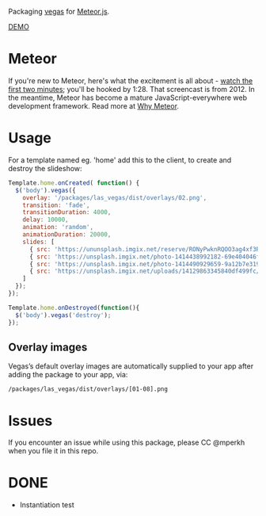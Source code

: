 Packaging [vegas](http://vegas.jaysalvat.com) for [Meteor.js](http://meteor.com).

[DEMO](http://vagesdemo.meteor.com)


# Meteor

If you're new to Meteor, here's what the excitement is all about -
[watch the first two minutes](https://www.youtube.com/watch?v=fsi0aJ9yr2o); you'll be hooked by 1:28.
That screencast is from 2012. In the meantime, Meteor has become a mature JavaScript-everywhere web
development framework. Read more at [Why Meteor](http://www.meteorpedia.com/read/Why_Meteor).

# Usage

For a template named eg. 'home' add this to the client, to create and destroy the slideshow:

```javascript
Template.home.onCreated( function() {
  $('body').vegas({
    overlay: '/packages/las_vegas/dist/overlays/02.png',
    transition: 'fade',
    transitionDuration: 4000,
    delay: 10000,
    animation: 'random',
    animationDuration: 20000,
    slides: [
      { src: 'https://ununsplash.imgix.net/reserve/RONyPwknRQOO3ag4xf3R_Kinsey.jpg?fit=crop&fm=jpg&h=700&q=75&w=1600' },
      { src: 'https://unsplash.imgix.net/photo-1414438992182-69e404046f80?fit=crop&fm=jpg&h=625&q=75&w=1600' },
      { src: 'https://unsplash.imgix.net/photo-1414490929659-9a12b7e31907?fit=crop&fm=jpg&h=800&q=75&w=1600' },
      { src: 'https://unsplash.imgix.net/uploads/14129863345840df499fc/0165574c?fit=crop&fm=jpg&h=600&q=75&w=1600' }
    ]
  });
});

Template.home.onDestroyed(function(){
  $('body').vegas('destroy');
});

```

## Overlay images
Vegas’s default overlay images are automatically supplied to your app after adding the package to your app, via:
```
/packages/las_vegas/dist/overlays/[01-08].png
```
# Issues

If you encounter an issue while using this package, please CC @mperkh when you file it in this repo.


# DONE

* Instantiation test
